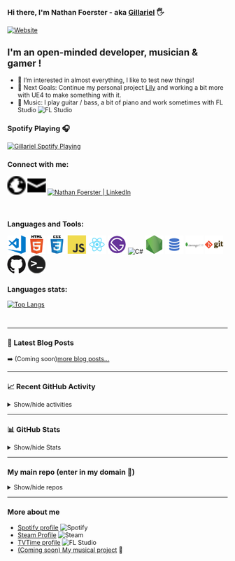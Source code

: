 ### Hi there, I'm Nathan Foerster - aka [Gillariel][website] 🖐️

[![Website](https://img.shields.io/website?label=Gillariel.com&style=for-the-badge&url=https%3A%2F%2Fgillariel.com)][website]

## I'm an open-minded developer, musician & gamer !
- 🌱 I’m interested in almost everything, I like to test new things!
- 🥅 Next Goals: Continue my personal project [Lily](https://github.com/Gillariel/Lily) and working a bit more with UE4 to make something with it.
- 🎸 Music: I play guitar / bass, a bit of piano and work sometimes with FL Studio <img alt="FL Studio" width="32px" src="https://www.thedawstudio.com/wp-content/uploads/2016/08/FL-Studio-Icon-600x800-560x420.png" />


### Spotify Playing 🎧

[<img src="https://spotify-github-readme.gillariel.vercel.app/api/spotify" alt="Gillariel Spotify Playing" width="350" />](https://open.spotify.com/user/gillariel)


### Connect with me:

[<img alt="Gillariel.com" width="42px" src="https://raw.githubusercontent.com/iconic/open-iconic/master/svg/globe.svg" />][website]
[<img alt="Gillariel.com" width="42px" src="https://raw.githubusercontent.com/iconic/open-iconic/master/svg/envelope-closed.svg" />](mailto:foerster.nathan@hotmail.com)
[<img alt="Nathan Foerster | LinkedIn" width="42px" src="https://cdn.jsdelivr.net/npm/simple-icons@v3/icons/linkedin.svg" />][linkedin]
<!-- [<img align="left" alt="codeSTACKr | YouTube" width="22px" src="https://cdn.jsdelivr.net/npm/simple-icons@v3/icons/youtube.svg" />][youtube]
[<img align="left" alt="codeSTACKr | Twitter" width="22px" src="https://cdn.jsdelivr.net/npm/simple-icons@v3/icons/twitter.svg" />][twitter] -->
<!-- [<img align="left" alt="codeSTACKr | Instagram" width="22px" src="https://cdn.jsdelivr.net/npm/simple-icons@v3/icons/instagram.svg" />][instagram] -->

<br />

### Languages and Tools:

<img alt="Visual Studio Code" width="42px" src="https://raw.githubusercontent.com/github/explore/80688e429a7d4ef2fca1e82350fe8e3517d3494d/topics/visual-studio-code/visual-studio-code.png" />
<img alt="HTML5" width="42px" src="https://raw.githubusercontent.com/github/explore/80688e429a7d4ef2fca1e82350fe8e3517d3494d/topics/html/html.png" />
<img alt="CSS3" width="42px" src="https://raw.githubusercontent.com/github/explore/80688e429a7d4ef2fca1e82350fe8e3517d3494d/topics/css/css.png" />
<img alt="JavaScript" width="42px" src="https://raw.githubusercontent.com/github/explore/80688e429a7d4ef2fca1e82350fe8e3517d3494d/topics/javascript/javascript.png" />
<img alt="React" width="42px" src="https://raw.githubusercontent.com/github/explore/80688e429a7d4ef2fca1e82350fe8e3517d3494d/topics/react/react.png" />
<img alt="Gatsby" width="42px" src="https://raw.githubusercontent.com/github/explore/e94815998e4e0713912fed477a1f346ec04c3da2/topics/gatsby/gatsby.png" />
<img alt="C#" width="42px" src="https://upload.wikimedia.org/wikipedia/commons/thumb/7/7a/C_Sharp_logo.svg/932px-C_Sharp_logo.svg.png" />
<img alt="Node.js" width="42px" src="https://raw.githubusercontent.com/github/explore/80688e429a7d4ef2fca1e82350fe8e3517d3494d/topics/nodejs/nodejs.png" />
<img alt="SQL" width="42px" src="https://raw.githubusercontent.com/github/explore/80688e429a7d4ef2fca1e82350fe8e3517d3494d/topics/sql/sql.png" />
<img alt="MongoDB" width="42px" src="https://raw.githubusercontent.com/github/explore/80688e429a7d4ef2fca1e82350fe8e3517d3494d/topics/mongodb/mongodb.png" />
<img alt="Git" width="42px" src="https://raw.githubusercontent.com/github/explore/80688e429a7d4ef2fca1e82350fe8e3517d3494d/topics/git/git.png" />
<img alt="GitHub" width="42px" src="https://raw.githubusercontent.com/github/explore/78df643247d429f6cc873026c0622819ad797942/topics/github/github.png" />
<img alt="Bash" width="42px" src="https://raw.githubusercontent.com/github/explore/80688e429a7d4ef2fca1e82350fe8e3517d3494d/topics/terminal/terminal.png" />

<br />

### Languages stats:

[![Top Langs](https://github-readme-stats.gillariel.vercel.app/api/top-langs/?username=Gillariel&layout=compact&theme=dracula)](Stats)

<br />

---

<!-- ### 📺 Latest YouTube Videos-->

<!-- YOUTUBE:START -->
<!-- YOUTUBE:END -->

<!-- ➡️ [more videos...](https://youtube.com/codestackr)-->

<!-- --- -->

### 📕 Latest Blog Posts

<!-- BLOG-POST-LIST:START -->
<!-- BLOG-POST-LIST:END -->

➡️ (Coming soon)[more blog posts...](https://gillariel.com/blogs)

---

### 📈 Recent GitHub Activity
<details>
  <summary>Show/hide activities</summary>
  <!--START_SECTION:activity-->

1. ❗️ Opened issue [#1](https://github.com/Gillariel/html-generator/issues/1) in [Gillariel/html-generator](https://github.com/Gillariel/html-generator)
2. ❗️ Closed issue [#880](https://github.com/DeepLabCut/DeepLabCut/issues/880) in [DeepLabCut/DeepLabCut](https://github.com/DeepLabCut/DeepLabCut)
3. 🗣 Commented on [#880](https://github.com/DeepLabCut/DeepLabCut/issues/880) in [DeepLabCut/DeepLabCut](https://github.com/DeepLabCut/DeepLabCut)
4. ❗️ Opened issue [#880](https://github.com/DeepLabCut/DeepLabCut/issues/880) in [DeepLabCut/DeepLabCut](https://github.com/DeepLabCut/DeepLabCut)
  
  <!--END_SECTION:activity-->
</details>

---

### 📊 GitHub Stats
<details>
  <summary>Show/hide Stats</summary>
  <img alt="Gillariel GitHub Stats" src="https://github-readme-stats.gillariel.vercel.app/api?username=Gillariel&show_icons=true&hide_border=true&theme=dracula" />
</details>

---

### My main repo (enter in my domain 🏰)
<details>
  <summary>Show/hide repos</summary>

  [![ReadMe Card](https://github-readme-stats.vercel.app/api/pin/?username=Gillariel&repo=Lily&theme=dracula)](https://github.com/Gillariel/Lily)
  [![ReadMe Card](https://github-readme-stats.vercel.app/api/pin/?username=Gillariel&repo=ElectronHero&theme=dracula)](https://github.com/Gillariel/ElectronHero)
  [![ReadMe Card](https://github-readme-stats.vercel.app/api/pin/?username=Gillariel&repo=memes-library&theme=dracula)](https://github.com/Gillariel/memes-library)
  [![ReadMe Card](https://github-readme-stats.vercel.app/api/pin/?username=Gillariel&repo=html-generator&theme=dracula)](https://github.com/Gillariel/html-generator)
  [![ReadMe Card](https://github-readme-stats.vercel.app/api/pin/?username=Gillariel&repo=-Unity-DeepLearningCar&theme=dracula)](https://github.com/Gillariel/-Unity-DeepLearningCar)
  [![ReadMe Card](https://github-readme-stats.vercel.app/api/pin/?username=Gillariel&repo=My-Portfolio&theme=dracula)](https://github.com/Gillariel/My-Portfolio)
  [![ReadMe Card](https://github-readme-stats.vercel.app/api/pin/?username=Gillariel&repo=CronosLab&theme=dracula)](https://github.com/Gillariel/CronosLab)
  [![ReadMe Card](https://github-readme-stats.vercel.app/api/pin/?username=Gillariel&repo=Natagora&theme=dracula)](https://github.com/Gillariel/Natagora)

</details>

---

### More about me

  - [Spotify profile](https://open.spotify.com/user/gillariel) <img alt="Spotify" width="22px" src="https://www.iconfinder.com/data/icons/popular-services-brands/512/spotify-512.png" />
  - [Steam Profile](https://steamcommunity.com/id/Gillariel) <img alt="Steam" width="22px" src="https://upload.wikimedia.org/wikipedia/commons/thumb/8/83/Steam_icon_logo.svg/600px-Steam_icon_logo.svg.png" />
  - [TVTime profile](https://www.tvtime.com/en/user/41128990/profile) <img alt="FL Studio" width="22px" src="https://upload.wikimedia.org/wikipedia/commons/thumb/3/33/TVShow_Time_logo.png/280px-TVShow_Time_logo.png" />
  - [(Coming soon) My musical project](https://gillariel.com/music) 🎹

[website]: https://gillariel.com
[linkedin]: https://www.linkedin.com/in/nathan-foerster

